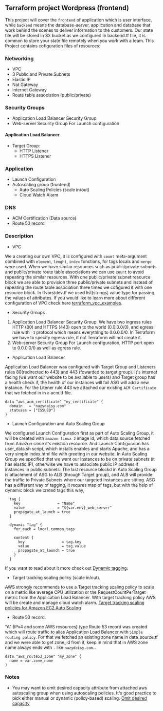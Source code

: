 ## Terraform project Wordpress (frontend)

This project will cover the ```frontend``` of application which is user interface, while ```backend``` means the database-server, application and database that work behind the scenes to deliver information to the customers. Our state file will be stored in S3 bucket as we configured in backend.tf file, it is common to store your state file remotely when you work with a team. This Project contains cofiguration files of resources:

### Networking

- VPC
- 3 Public and Private Subnets
- Elastic IP 
- Nat Gateway
- Internet Gateway
- Route table association (public/private)

### Security Groups

- Application Load Balancer Security Group 
- Web-server Security Group For Launch configuration

#### Application Load Balancer
 
- Target Group:
  - HTTP Listener
  - HTTPS Listener

### Application

- Launch Configuration
- Autoscaling group (frontend)
  - Auto Scaling Policies (scale in/out)
  - Cloud Watch Alarm

### DNS

- ACM Certification (Data source)
- Route 53 record

### Description

- VPC

We a creating our own VPC, it is configured with `count` meta-argument combined with `element`, `lenght`, `index`  functions, for tags locals and `merge` were used. When we have similar resources such as public/private subnets and public/private route table associations we can use `count` to avoid repeating the similar resources. With one public/private subnet resource block we are able to provision three public/private subnets and instead of repeating the route table association three times we cofigured it with one resource block. In tfvars/dev.tf we used list(strings) value type for passing the values of attributes. If you would like to learn more about different configuration of VPC check here [terraform_vpc_examples](https://github.com/nazy67/terraform_vpc_examples).

- Security Groups

1. Application Load Balancer Security Group. We have two ingress rules HTTP (80) and HTTPS (443) open to the world (0.0.0.0/0), and egress rule with `-1` protocol which means everything to 0.0.0.0/0. In Terraform we have to specify egress rule, if not Terraform will not create it. 
2. Web-server Security Group For Launch configuration,  HTTP port open to 0.0.0.0/0 as well as egress rule.

- Application Load Balancer

Application Load Balancer was configured with Target Group and Listeners rules 80(redirected to 443) and 443 (fowarded to target group). It's internet facing (we want our website to be available to users) and Target group has a health check if, the health of our instances will fail ASG will add a new instance. For the Litener rule 443 we attached our existing `ACM Certificate` that we fetched in in a acm.tf file. 
```
data "aws_acm_certificate" "my_certificate" {
  domain   = "nazydaisy.com"
  statuses = ["ISSUED"]
}
```

- Launch Configuration and Auto Scaling Group

We configured Launch Configuration first as part of Auto Scaling Group, it will be  created with ```amazon linux 2``` image id, which data source fetched from Amazon since it's existion resource.  And Launch Configuraion has user_data.sh script, which installs enables and starts Apache, and has a very simple index.html file with greeting in our website. In Auto Scaling Group we specified that we want our instances to be on private subnets (it has elastic IP), otherwise we have to associate public IP address if instances in public subnets. The last resource blockd in Auto Scaling Group is attachment of ASG to ALB (through Target group), and ALB will provide the traffic to Private Subnets where our targeted Instances are sitting.
ASG has a different way of tagging, it requres map of tags, but with the help of  dynamic block we creted tags this way,
```
  tag {
    key                 = "Name"
    value               = "${var.env}_web_server"
    propagate_at_launch = true
  }

  dynamic "tag" {
    for_each = local.common_tags

    content {
      key                 = tag.key
      value               = tag.value
      propagate_at_launch = true
    }
  }
```
If you want to read about it more check out [Dynamic tagging](https://www.hashicorp.com/blog/hashicorp-terraform-0-12-preview-for-and-for-each).

- Target tracking scaling policy (scale in/out).

AWS strongly recommends to use a Target tracking scaling policy to scale on a metric like average CPU utilization or the RequestCountPerTarget metric from the Application Load Balancer. With target tracking policy AWS will be create and manage cloud watch alarm. [Target tracking scaling policies for Amazon EC2 Auto Scaling](https://docs.aws.amazon.com/autoscaling/ec2/userguide/as-scaling-target-tracking.html)

- Route 53 record.

"A" (IPv4 and some AWS resources) type Route 53 record was created which will route traffic to alias Application Load Balancer with `Simple routing policy`. For that we fetched an existing zone name in data_source.tf and we were able to get zone_id from it, keep in mind that in AWS zone name always ends with `.` like `nazydaisy.com.`.
```
data "aws_route53_zone" "my_zone" {
  name = var.zone_name
}
```

### Notes

- You may want to omit desired capacity attribute from attached aws autoscaling group when using autoscaling policies. It's good practice to pick either manual or dynamic (policy-based) scaling. [Omit desired capacity](https://registry.terraform.io/providers/hashicorp/aws/latest/docs/resources/autoscaling_policy)